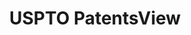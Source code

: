 ---
layout: default
bigquery: https://console.cloud.google.com/bigquery?p=patents-public-data&d=patentsview&page=dataset
citation: Attribution should be given to PatentsView for use, distribution, or derivative
  works.
code: https://github.com/CSSIP-AIR/PatentsView-Code-Snippets/
contributors: USPTO
cost: None
description: 'PatentsView includes US patent data including raw data (summaries, applications,
  pregrant applications), disambugations of inventors and assignees, and inventor
  gender estimates.  Also foreign priority data, # of figures and sheets, and government
  interest statements.'
documentation: https://patentsview.org/query/builder-faqs
last_edit: Mon, 04 Apr 2022 19:02:57 GMT
location: https://patentsview.org/
maintained_by: USPTO
record_creation_timestamp: 12/2/2020 17:20:46
schema_fields: '[''rawinventor_id'', ''designation'', ''disclaimer_date'', ''latin_name'',
  ''type'', ''abstract'', ''doctype'', ''main_group'', ''action_date'', ''city'',
  ''assignee_id'', ''state'', ''field_id'', ''latitude'', ''classification_value'',
  ''contract_award_number'', ''_102_date'', ''dependent'', ''f102_date'', ''disamb_assignee_id_20200929'',
  ''disamb_inventor_id_20200331'', ''application_id'', ''subgroup'', ''disamb_inventor_id_20190312'',
  ''group'', ''num_sheets'', ''disamb_inventor_id_20181127'', ''county'', ''attribution_status'',
  ''doc_type'', ''series_code'', ''deceased'', ''patent_id'', ''subclass_id'', ''disamb_inventor_id_20200630'',
  ''disamb_assignee_id_20191231'', ''organization_id'', ''withdrawn'', ''disamb_assignee_id_20190820'',
  ''disamb_assignee_id_20200630'', ''uuid'', ''classification_level'', ''disamb_inventor_id_20180528'',
  ''gi_statement'', ''group_id'', ''level_one'', ''id'', ''male'', ''name_first'',
  ''ipc_class'', ''citation_id'', ''variety'', ''classification_status'', ''subcategory_id'',
  ''subgroup_id'', ''category'', ''term_grant'', ''country'', ''ipc_version_indicator'',
  ''num_figures'', ''country_transformed'', ''county_fips'', ''relkind'', ''sector_title'',
  ''role'', ''level_two'', ''num_claims'', ''exemplary'', ''disamb_inventor_id_20200929'',
  ''disamb_assignee_id_20191008'', ''filename'', ''category_id'', ''lawyer_id'', ''rawassignee_id'',
  ''sequence'', ''mainclass_id'', ''name_last'', ''_371_date'', ''disamb_inventor_id_20171003'',
  ''text'', ''disamb_inventor_id_20170808'', ''number'', ''term_disclaimer'', ''num'',
  ''field_title'', ''term_extension'', ''length'', ''male_flag'', ''lname'', ''latlong'',
  ''disamb_inventor_id_20201229'', ''disamb_assignee_id_20190312'', ''location_id'',
  ''reldocno'', ''disamb_inventor_id_20191231'', ''rule_47'', ''applicant_type'',
  ''name'', ''inventor_id'', ''fname'', ''disamb_inventor_id_20170307'', ''level_three'',
  ''title'', ''disamb_inventor_id_20171226'', ''date'', ''organization'', ''state_fips'',
  ''rawlocation_id'', ''section_id'', ''f371_date'', ''disamb_inventor_id_20191008'',
  ''kind'', ''section'', ''disamb_assignee_id_20200331'', ''longitude'', ''disamb_inventor_id_20190820'',
  ''classification_data_source'', ''symbol_position'', ''lapse_of_patent'', ''subsection_id'',
  ''disamb_assignee_id_20181127'', ''subclass'', ''status'', ''publication_number'',
  ''rel_id'']'
shortname: patentsview
tags:
- disambiguation
- United States
- gender
terms_of_use: Creative Commons Attribution 4.0 International License.
timeframe: 1963-1999
title: USPTO PatentsView
uuid: cf1780b1-e265-4e49-8d1d-83b9cfe0fd9a
---